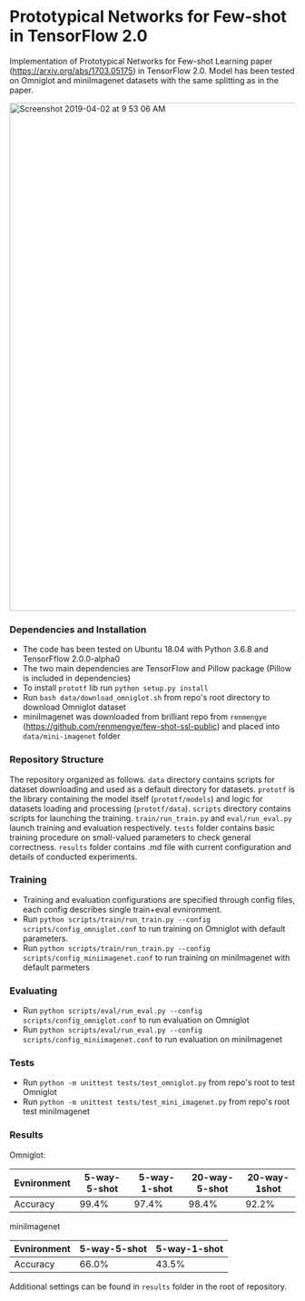 # Prototypical Networks for Few-shot in TensorFlow 2.0

Implementation of Prototypical Networks for Few-shot Learning paper (https://arxiv.org/abs/1703.05175) in TensorFlow 2.0. Model has been tested on Omniglot and miniImagenet datasets with the same splitting as in the paper.

<img width="896" alt="Screenshot 2019-04-02 at 9 53 06 AM" src="https://user-images.githubusercontent.com/23639048/55438102-5d9e4c00-55a9-11e9-86e2-b4f79f880b83.png">

### Dependencies and Installation

-   The code has been tested on Ubuntu 18.04 with Python 3.6.8 and TensorFflow 2.0.0-alpha0
-   The two main dependencies are TensorFlow and Pillow package (Pillow is included in dependencies)
-   To install `prototf` lib run `python setup.py install`
-   Run `bash data/download_omniglot.sh` from repo's root directory to download Omniglot dataset
-   miniImagenet was downloaded from brilliant repo from `renmengye` (https://github.com/renmengye/few-shot-ssl-public) and placed into `data/mini-imagenet` folder

### Repository Structure

The repository organized as follows. `data` directory contains scripts for dataset downloading and used as a default directory for datasets. `prototf` is the library containing the model itself (`prototf/models`) and logic for datasets loading and processing (`prototf/data`). `scripts` directory contains scripts for launching the training. `train/run_train.py` and `eval/run_eval.py` launch training and evaluation respectively. `tests` folder contains basic training procedure on small-valued parameters to check general correctness. `results` folder contains .md file with current configuration and details of conducted experiments.

### Training

-   Training and evaluation configurations are specified through config files, each config describes single train+eval evnironment.
-   Run `python scripts/train/run_train.py --config scripts/config_omniglot.conf` to run training on Omniglot with default parameters.
-   Run `python scripts/train/run_train.py --config scripts/config_miniimagenet.conf` to run training on miniImagenet with default parmeters

### Evaluating

-   Run `python scripts/eval/run_eval.py --config scripts/config_omniglot.conf` to run evaluation on Omniglot
-   Run `python scripts/eval/run_eval.py --config scripts/config_miniimagenet.conf` to run evaluation on miniImagenet

### Tests

-   Run `python -m unittest tests/test_omniglot.py` from repo's root to test Omniglot
-   Run `python -m unittest tests/test_mini_imagenet.py` from repo's root test miniImagenet

### Results

Omniglot:

| Evnironment | 5-way-5-shot | 5-way-1-shot | 20-way-5-shot | 20-way-1shot |
| ----------- | ------------ | ------------ | ------------- | ------------ |
| Accuracy    | 99.4%        | 97.4%        | 98.4%         | 92.2%        |

miniImagenet

| Evnironment | 5-way-5-shot | 5-way-1-shot |
| ----------- | ------------ | ------------ |
| Accuracy    | 66.0%        | 43.5%        |

Additional settings can be found in `results` folder in the root of repository.
